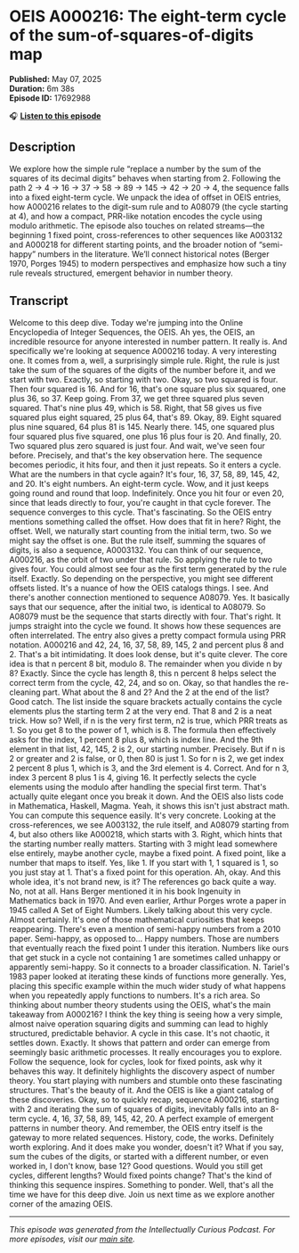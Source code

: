 # OEIS A000216: The eight-term cycle of the sum-of-squares-of-digits map

**Published:** May 07, 2025  
**Duration:** 6m 38s  
**Episode ID:** 17692988

🎧 **[Listen to this episode](https://intellectuallycurious.buzzsprout.com/2529712/episodes/17692988-oeis-a000216-the-eight-term-cycle-of-the-sum-of-squares-of-digits-map)**

## Description

We explore how the simple rule “replace a number by the sum of the squares of its decimal digits” behaves when starting from 2. Following the path 2 → 4 → 16 → 37 → 58 → 89 → 145 → 42 → 20 → 4, the sequence falls into a fixed eight-term cycle. We unpack the idea of offset in OEIS entries, how A000216 relates to the digit-sum rule and to A08079 (the cycle starting at 4), and how a compact, PRR-like notation encodes the cycle using modulo arithmetic. The episode also touches on related streams—the beginning 1 fixed point, cross-references to other sequences like A003132 and A000218 for different starting points, and the broader notion of “semi-happy” numbers in the literature. We’ll connect historical notes (Berger 1970, Porges 1945) to modern perspectives and emphasize how such a tiny rule reveals structured, emergent behavior in number theory.

## Transcript

Welcome to this deep dive. Today we're jumping into the Online Encyclopedia of Integer Sequences, the OEIS. Ah yes, the OEIS, an incredible resource for anyone interested in number pattern. It really is. And specifically we're looking at sequence A000216 today. A very interesting one. It comes from a, well, a surprisingly simple rule. Right, the rule is just take the sum of the squares of the digits of the number before it, and we start with two. Exactly, so starting with two. Okay, so two squared is four. Then four squared is 16. And for 16, that's one square plus six squared, one plus 36, so 37. Keep going. From 37, we get three squared plus seven squared. That's nine plus 49, which is 58. Right, that 58 gives us five squared plus eight squared, 25 plus 64, that's 89. Okay, 89. Eight squared plus nine squared, 64 plus 81 is 145. Nearly there. 145, one squared plus four squared plus five squared, one plus 16 plus four is 20. And finally, 20. Two squared plus zero squared is just four. And wait, we've seen four before. Precisely, and that's the key observation here. The sequence becomes periodic, it hits four, and then it just repeats. So it enters a cycle. What are the numbers in that cycle again? It's four, 16, 37, 58, 89, 145, 42, and 20. It's eight numbers. An eight-term cycle. Wow, and it just keeps going round and round that loop. Indefinitely. Once you hit four or even 20, since that leads directly to four, you're caught in that cycle forever. The sequence converges to this cycle. That's fascinating. So the OEIS entry mentions something called the offset. How does that fit in here? Right, the offset. Well, we naturally start counting from the initial term, two. So we might say the offset is one. But the rule itself, summing the squares of digits, is also a sequence, A0003132. You can think of our sequence, A000216, as the orbit of two under that rule. So applying the rule to two gives four. You could almost see four as the first term generated by the rule itself. Exactly. So depending on the perspective, you might see different offsets listed. It's a nuance of how the OEIS catalogs things. I see. And there's another connection mentioned to sequence A08079. Yes. It basically says that our sequence, after the initial two, is identical to A08079. So A08079 must be the sequence that starts directly with four. That's right. It jumps straight into the cycle we found. It shows how these sequences are often interrelated. The entry also gives a pretty compact formula using PRR notation. A000216 and 42, 24, 16, 37, 58, 89, 145, 2 and percent plus 8 and 2. That's a bit intimidating. It does look dense, but it's quite clever. The core idea is that n percent 8 bit, modulo 8. The remainder when you divide n by 8? Exactly. Since the cycle has length 8, this n percent 8 helps select the correct term from the cycle, 42, 24, and so on. Okay, so that handles the re-cleaning part. What about the 8 and 2? And the 2 at the end of the list? Good catch. The list inside the square brackets actually contains the cycle elements plus the starting term 2 at the very end. That 8 and 2 is a neat trick. How so? Well, if n is the very first term, n2 is true, which PRR treats as 1. So you get 8 to the power of 1, which is 8. The formula then effectively asks for the index, 1 percent 8 plus 8, which is index line. And the 9th element in that list, 42, 145, 2 is 2, our starting number. Precisely. But if n is 2 or greater and 2 is false, or 0, then 80 is just 1. So for n is 2, we get index 2 percent 8 plus 1, which is 3, and the 3rd element is 4. Correct. And for n 3, index 3 percent 8 plus 1 is 4, giving 16. It perfectly selects the cycle elements using the modulo after handling the special first term. That's actually quite elegant once you break it down. And the OEIS also lists code in Mathematica, Haskell, Magma. Yeah, it shows this isn't just abstract math. You can compute this sequence easily. It's very concrete. Looking at the cross-references, we see A003132, the rule itself, and A08079 starting from 4, but also others like A000218, which starts with 3. Right, which hints that the starting number really matters. Starting with 3 might lead somewhere else entirely, maybe another cycle, maybe a fixed point. A fixed point, like a number that maps to itself. Yes, like 1. If you start with 1, 1 squared is 1, so you just stay at 1. That's a fixed point for this operation. Ah, okay. And this whole idea, it's not brand new, is it? The references go back quite a way. No, not at all. Hans Berger mentioned it in his book Ingenuity in Mathematics back in 1970. And even earlier, Arthur Porges wrote a paper in 1945 called A Set of Eight Numbers. Likely talking about this very cycle. Almost certainly. It's one of those mathematical curiosities that keeps reappearing. There's even a mention of semi-happy numbers from a 2010 paper. Semi-happy, as opposed to... Happy numbers. Those are numbers that eventually reach the fixed point 1 under this iteration. Numbers like ours that get stuck in a cycle not containing 1 are sometimes called unhappy or apparently semi-happy. So it connects to a broader classification. N. Tariel's 1983 paper looked at iterating these kinds of functions more generally. Yes, placing this specific example within the much wider study of what happens when you repeatedly apply functions to numbers. It's a rich area. So thinking about number theory students using the OEIS, what's the main takeaway from A000216? I think the key thing is seeing how a very simple, almost naive operation squaring digits and summing can lead to highly structured, predictable behavior. A cycle in this case. It's not chaotic, it settles down. Exactly. It shows that pattern and order can emerge from seemingly basic arithmetic processes. It really encourages you to explore. Follow the sequence, look for cycles, look for fixed points, ask why it behaves this way. It definitely highlights the discovery aspect of number theory. You start playing with numbers and stumble onto these fascinating structures. That's the beauty of it. And the OEIS is like a giant catalog of these discoveries. Okay, so to quickly recap, sequence A000216, starting with 2 and iterating the sum of squares of digits, inevitably falls into an 8-term cycle. 4, 16, 37, 58, 89, 145, 42, 20. A perfect example of emergent patterns in number theory. And remember, the OEIS entry itself is the gateway to more related sequences. History, code, the works. Definitely worth exploring. And it does make you wonder, doesn't it? What if you say, sum the cubes of the digits, or started with a different number, or even worked in, I don't know, base 12? Good questions. Would you still get cycles, different lengths? Would fixed points change? That's the kind of thinking this sequence inspires. Something to ponder. Well, that's all the time we have for this deep dive. Join us next time as we explore another corner of the amazing OEIS.

---
*This episode was generated from the Intellectually Curious Podcast. For more episodes, visit our [main site](https://intellectuallycurious.buzzsprout.com).*
